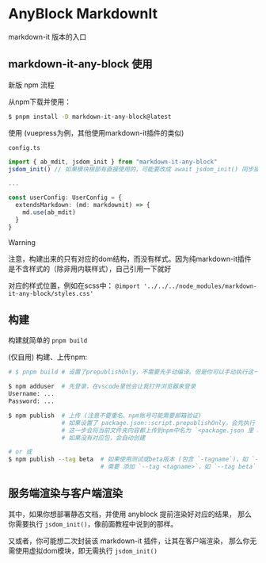 # AnyBlock MarkdownIt

markdown-it 版本的入口

## markdown-it-any-block 使用

新版 npm 流程

从npm下载并使用：

```bash
$ pnpm install -D markdown-it-any-block@latest
```

使用 (vuepress为例，其他使用markdown-it插件的类似)

`config.ts`

```ts
import { ab_mdit, jsdom_init } from "markdown-it-any-block"
jsdom_init() // 如果模块根部有直接使用的，可能要改成 await jsdom_init() 同步操作

...

const userConfig: UserConfig = {
  extendsMarkdown: (md: markdownit) => {
    md.use(ab_mdit)
  }
}
```

> [!WARNING]
> 
> 注意，构建出来的只有对应的dom结构，而没有样式。因为纯markdown-it插件是不含样式的（除非用内联样式），自己引用一下就好
> 
> 对应的样式位置，例如在scss中：
> `@import '../../../node_modules/markdown-it-any-block/styles.css'`

## 构建

构建就简单的 `pnpm build`

(仅自用) 构建、上传npm:

```bash
# $ pnpm build # 设置了prepublishOnly，不需要先手动编译。但是你可以手动执行这一步，来检查编译是否正常

$ npm adduser  # 先登录，在vscode里他会让我打开浏览器来登录
Username: ...
Password: ...

$ npm publish  # 上传 (注意不要重名、npm账号可能需要邮箱验证)
               # 如果设置了 package.json::script.prepublishOnly，会先执行 (一般是build)
               # 这一步会将当前文件夹内容都上传到npm中名为 `<package.json 里 name@version>` 的包里
               # 如果没有对应包，会自动创建

# or 或
$ npm publish --tag beta  # 如果使用测试或beta版本 (包含 `-tagname`)，如 `-beta` 
                          # 需要 添加 `--tag <tagname>`，如 `--tag beta`
```

## 服务端渲染与客户端渲染

其中，如果你想部署静态文档，并使用 anyblock 提前渲染好对应的结果，
那么你需要执行 `jsdom_init()`，像前面教程中说到的那样。

又或者，你可能想二次封装该 markdown-it 插件，让其在客户端渲染，
那么你无需使用虚拟dom模块，即无需执行 `jsdom_init()`

